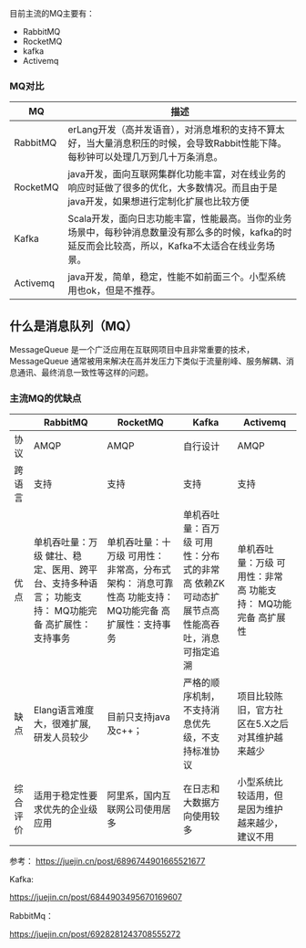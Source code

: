 目前主流的MQ主要有：

- RabbitMQ
- RocketMQ
- kafka
- Activemq

### MQ对比

| **MQ**   | **描述**                                                     |
| -------- | ------------------------------------------------------------ |
| RabbitMQ | erLang开发（高并发语音），对消息堆积的支持不算太好，当大量消息积压的时候，会导致Rabbit性能下降。每秒钟可以处理几万到几十万条消息。 |
| RocketMQ | java开发，面向互联网集群化功能丰富，对在线业务的响应时延做了很多的优化，大多数情况。而且由于是java开发，如果想进行定制化扩展也比较方便 |
| Kafka    | Scala开发，面向日志功能丰富，性能最高。当你的业务场景中，每秒钟消息数量没有那么多的时候，kafka的时延反而会比较高，所以，Kafka不太适合在线业务场景。 |
| Activemq | java开发，简单，稳定，性能不如前面三个。小型系统用也ok，但是不推荐。 |

## 什么是消息队列（MQ）

MessageQueue 是一个广泛应用在互联网项目中且非常重要的技术， MessageQueue 通常被用来解决在高并发压力下类似于流量削峰、服务解耦、消息通讯、最终消息一致性等这样的问题。

### 主流MQ的优缺点

|          | RabbitMQ                                                     | RocketMQ                                                     | Kafka                                                        | Activemq                                                     |
| -------- | ------------------------------------------------------------ | ------------------------------------------------------------ | ------------------------------------------------------------ | ------------------------------------------------------------ |
| 协议     | AMQP                                                         | AMQP                                                         | 自行设计                                                     | AMQP                                                         |
| 跨语言   | 支持                                                         | 支持                                                         | 支持                                                         | 支持                                                         |
| 优点     | 单机吞吐量：万级   健壮、稳定、医用、跨平台、支持多种语言；   功能支持：   MQ功能完备   高扩展性：   支持事务 | 单机吞吐量：十万级   可用性：   非常高，分布式   架构：   消息可靠性高   功能支持：MQ功能完备   高扩展性：支持事务 | 单机吞吐量：百万级   可用性：分布式的非常高   依赖ZK可动态扩展节点高性能高吞吐，消息可指定追溯 | 单机吞吐量：万级   可用性：非常高   功能支持：   MQ功能完备   高扩展性 |
| 缺点     | Elang语言难度大，很难扩展,研发人员较少                       | 目前只支持java及c++；                                        | 严格的顺序机制，不支持消息优先级，不支持标准协议             | 项目比较陈旧，官方社区在5.X之后对其维护越来越少              |
| 综合评价 | 适用于稳定性要求优先的企业级应用                             | 阿里系，国内互联网公司使用居多                               | 在日志和大数据方向使用较多                                   | 小型系统比较适用，但是因为维护越来越少，建议不用             |



参考：
https://juejin.cn/post/6896744901665521677

Kafka:

https://juejin.cn/post/6844903495670169607

RabbitMq：

https://juejin.cn/post/6928281243708555272

